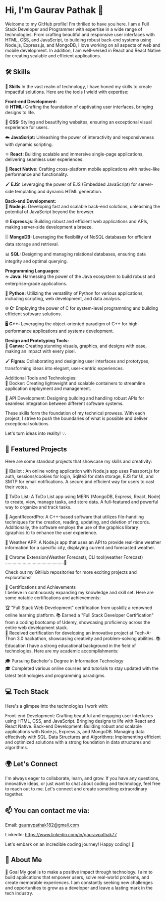 
# Hi, I'm Gaurav Pathak       👋

Welcome to my GitHub profile! I'm thrilled to have you here. I am a Full Stack Developer and Programmer with expertise in a wide range of technologies. From crafting beautiful and responsive user interfaces with HTML, CSS, and JavaScript, to building robust back-end systems using Node.js, Express.js, and MongoDB, I love working on all aspects of web and mobile development. In addition, I am well-versed in React and React Native for creating scalable and efficient applications.
## 🛠 Skills

**💪 Skills**
In the vast realm of technology, I have honed my skills to create impactful solutions. Here are the tools I wield with expertise:

**Front-end Development:**            
🌐 **HTML:** Crafting the foundation of captivating user interfaces, bringing designs to life.

🎨 **CSS:** Styling and beautifying websites, ensuring an exceptional visual experience for users.

☁️ **JavaScript:** Unleashing the power of interactivity and responsiveness with dynamic scripting.

⚛️ **React:** Building scalable and immersive single-page applications, delivering seamless user experiences.

📱 **React Native:** Crafting cross-platform mobile applications with native-like performance and functionality.

🖌️ **EJS:** Leveraging the power of EJS (Embedded JavaScript) for server-side templating and dynamic HTML generation.

**Back-end Development:**               
🔧 **Node.js**: Developing fast and scalable back-end solutions, unleashing the potential of JavaScript beyond the browser.

🌐 **Express.js**: Building robust and efficient web applications and APIs, making server-side development a breeze.

🗄️ **MongoDB:** Leveraging the flexibility of NoSQL databases for efficient data storage and retrieval.

📊 **SQL:** Designing and managing relational databases, ensuring data integrity and optimal querying.

**Programming Languages:**                 
☕️ **Java:** Harnessing the power of the Java ecosystem to build robust and enterprise-grade applications.

🐍 **Python:** Utilizing the versatility of Python for various applications, including scripting, web development, and data analysis.

🌐 **C:** Employing the power of C for system-level programming and building efficient software solutions.

🖥️ **C++:** Leveraging the object-oriented paradigm of C++ for high-performance applications and systems development.

**Design and Prototyping Tools:**          
🎨 **Canva:** Creating stunning visuals, graphics, and designs with ease, making an impact with every pixel.

🖌️ **Figma:** Collaborating and designing user interfaces and prototypes, transforming ideas into elegant, user-centric experiences.

Additional Tools and Technologies:      
🐳 Docker: Creating lightweight and scalable containers to streamline application deployment and management.

📡 API Development: Designing building and handling robust APIs for seamless integration between different software systems.

These skills form the foundation of my technical prowess. With each project, I strive to push the boundaries of what is possible and deliver exceptional solutions.

Let's turn ideas into reality! 💡.
## 🚀 Featured Projects
Here are some standout projects that showcase my skills and creativity:

🌟 iBallot : An online voting application with Node.js app uses Passport.js for auth,
sessions/cookies for login, Sqlite3 for data storage, EJS for UI, and SMTP for email
notifications. A secure and efficient way for users to cast their votes.

🌟 ToDo List: A ToDo List app using MERN (MongoDB, Express, React, Node) to create, view, manage tasks,
and store data. A full-featured and powerful way to organize and track tasks.

🌟 AgentRecordPro: A C++-based software that utilizes file-handling techniques for the creation, reading,
updating, and deletion of records. Additionally, the software employs the use of the graphics library
(graphics.h) to enhance the user experience.

🌟 Weather APP: A Node.js app that uses an API to provide real-time weather information for a specific
city, displaying current and forecasted weather.

🌟 Chrome Extension(Weather Forecast), CLI tool(weather Forecast)  
...............................................🦚

Check out my GitHub repositories for more exciting projects and explorations!

🌟 Certifications and Achievements        
I believe in continuously expanding my knowledge and skill set. Here are some notable certifications and achievements:

🏆 "Full Stack Web Development"
certification from upskillz a renowned online learning platform.
📚 Earned a "Full Stack Developer Certification" from a coding bootcamp of Udemy, showcasing proficiency across the entire web development stack.                           
🌟 Received certification for developing an innovative project at Tech-A-Thon 3.0 hackathon, showcasing creativity and problem-solving abilities.
📚 Education
I have a strong educational background in the field of technologies. Here are my academic accomplishments:

🎓 Pursuing Bachelor's Degree in Information Technology                        
🎓 Completed various online courses and tutorials to stay updated with the latest technologies and programming paradigms.


## 💻 Tech Stack

Here's a glimpse into the technologies I work with:

Front-end Development: Crafting beautiful and engaging user interfaces using HTML, CSS, and JavaScript. Bringing designs to life with React and React Native.
Back-end Development: Building robust and scalable applications with Node.js, Express.js, and MongoDB. Managing data effectively with SQL.
Data Structures and Algorithms: Implementing efficient and optimized solutions with a strong foundation in data structures and algorithms.


## 🌍 Let's Connect
I'm always eager to collaborate, learn, and grow. If you have any questions, innovative ideas, or just want to chat about coding and technology, feel free to reach out to me. Let's connect and create something extraordinary together.

## 📫 You can contact me via:

Email: gauravpathak182@gmail.com

LinkedIn: https://www.linkedin.com/in/gauravpathak77


Let's embark on an incredible coding journey! Happy coding! 🚀

## 🚀 About Me

🎯 Goal
My goal is to make a positive impact through technology. I aim to build applications that empower users, solve real-world problems, and create memorable experiences. I am constantly seeking new challenges and opportunities to grow as a developer and leave a lasting mark in the tech industry.

